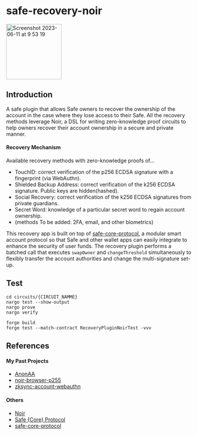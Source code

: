# safe-recovery-noir

<img width="150" alt="Screenshot 2023-06-11 at 9 53 19" src="https://github.com/porco-rosso-j/safe-recovery-noir/assets/88586592/b8e4854e-2e02-4801-aa18-0118d494553c">

## Introduction

A safe plugin that allows Safe owners to recover the ownership of the account in the case where they lose access to their Safe. All the recovery methods leverage Noir, a DSL for writing zero-knowledge proof circuits to help owners recover their account ownership in a secure and private manner.

#### Recovery Mechanism

Available recovery methods with zero-knowledge proofs of...

- TouchID: correct verification of the p256 ECDSA signature with a fingerprint (via WebAuthn).
- Shielded Backup Address: correct verification of the k256 ECDSA signature. Public keys are hidden(hashed).
- Social Recovery: correct verification of the k256 ECDSA signatures from private guardians.
- Secret Word: knowledge of a particular secret word to regain account ownership.
- (methods To be added: 2FA, email, and other biometrics)

This recovery app is built on top of [safe-core-protocol](https://github.com/5afe/safe-core-protocol), a modular smart account protocol so that Safe and other wallet apps can easily integrate to enhance the security of user funds. The recovery plugin performs a batched call that executes `swapOwner` and `changeThreshold` simultaneously to flexibly transfer the account authorities and change the multi-signature set-up.

## Test

```shell
cd circuits/{CIRCUIT_NAMME}
nargo test --show-output
nargo prove
nargo verify
```

```shell
forge build
forge test --match-contract RecoveryPluginNoirTest -vvv
```

## References

#### My Past Projects

- [AnonAA](https://github.com/porco-rosso-j/zk-ecdsAA)
- [noir-browser-p255](https://github.com/porco-rosso-j/noir-browser-p256)
- [zksync-account-webauthn](https://github.com/porco-rosso-j/zksync-account-webauthn)

#### Others

- [Noir](https://noir-lang.org/)
- [Safe {Core} Protocol](https://docs.safe.global/safe-core-protocol/safe-core-protocol)
- [safe-core-protocol](https://github.com/5afe/safe-core-protocol)
